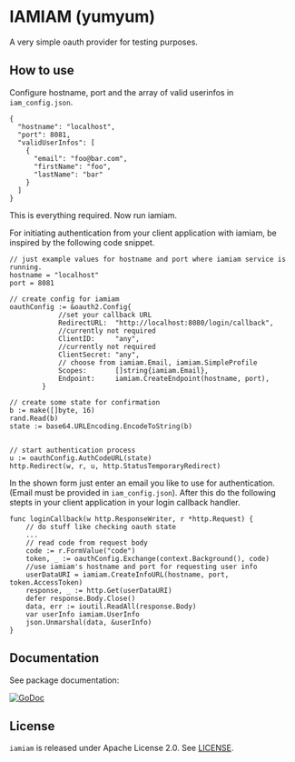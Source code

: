 # IAMIAM (yumyum)
A very simple oauth provider for testing purposes.

## How to use
Configure hostname, port and the array of valid userinfos in `iam_config.json`.
```
{
  "hostname": "localhost",
  "port": 8081,
  "validUserInfos": [
    {
      "email": "foo@bar.com",
      "firstName": "foo",
      "lastName": "bar"
    }
  ]
}
```

This is everything required. Now run iamiam.

For initiating authentication from your client application with iamiam, be inspired by the following code snippet.

```
// just example values for hostname and port where iamiam service is running.
hostname = "localhost"
port = 8081

// create config for iamiam
oauthConfig := &oauth2.Config{
            //set your callback URL
			RedirectURL:  "http://localhost:8080/login/callback",   
            //currently not required
			ClientID:     "any",       
            //currently not required                                
			ClientSecret: "any",
            // choose from iamiam.Email, iamiam.SimpleProfile
			Scopes:       []string{iamiam.Email},
			Endpoint:     iamiam.CreateEndpoint(hostname, port),
		}

// create some state for confirmation
b := make([]byte, 16)
rand.Read(b)
state := base64.URLEncoding.EncodeToString(b)


// start authentication process
u := oauthConfig.AuthCodeURL(state)
http.Redirect(w, r, u, http.StatusTemporaryRedirect)
```
In the shown form just enter an email you like to use for authentication. (Email must be provided in `iam_config.json`). After this do the following stepts in your client application in your login callback handler.
```
func loginCallback(w http.ResponseWriter, r *http.Request) {
	// do stuff like checking oauth state 
	...
	// read code from request body
	code := r.FormValue("code")
	token, _ := oauthConfig.Exchange(context.Background(), code)
	//use iamiam's hostname and port for requesting user info
	userDataURI = iamiam.CreateInfoURL(hostname, port, token.AccessToken)
	response, _ := http.Get(userDataURI)
	defer response.Body.Close()
	data, err := ioutil.ReadAll(response.Body)
	var userInfo iamiam.UserInfo
	json.Unmarshal(data, &userInfo)
}
```
## Documentation
See package documentation:

[![GoDoc](https://godoc.org/github.com/pmoule/iamiam?status.svg)](https://godoc.org/github.com/pmoule/iamiam)

## License
`iamiam` is released under Apache License 2.0. See [LICENSE](LICENSE).
